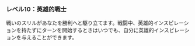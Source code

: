 ### レベル10：英雄的戦士

戦いのスリルがあなたを勝利へと駆り立てます。戦闘中、英雄的インスピレーションを持たずにターンを開始するときはいつでも、自分に英雄的インスピレーションを与えることができます。
